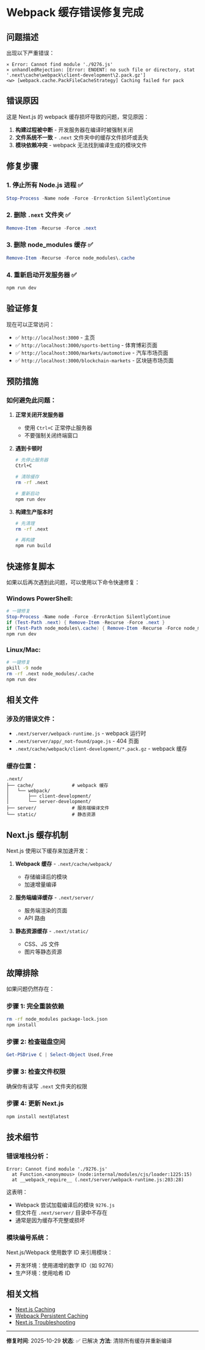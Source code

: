 # Webpack 缓存错误修复完成

## 问题描述

出现以下严重错误：

```
⨯ Error: Cannot find module './9276.js'
⨯ unhandledRejection: [Error: ENOENT: no such file or directory, stat '.next\cache\webpack\client-development\2.pack.gz']
<w> [webpack.cache.PackFileCacheStrategy] Caching failed for pack
```

## 错误原因

这是 Next.js 的 webpack 缓存损坏导致的问题，常见原因：
1. **构建过程被中断** - 开发服务器在编译时被强制关闭
2. **文件系统不一致** - `.next` 文件夹中的缓存文件损坏或丢失
3. **模块依赖冲突** - webpack 无法找到编译生成的模块文件

## 修复步骤

### 1. 停止所有 Node.js 进程 ✅
```powershell
Stop-Process -Name node -Force -ErrorAction SilentlyContinue
```

### 2. 删除 `.next` 文件夹 ✅
```powershell
Remove-Item -Recurse -Force .next
```

### 3. 删除 node_modules 缓存 ✅
```powershell
Remove-Item -Recurse -Force node_modules\.cache
```

### 4. 重新启动开发服务器 ✅
```powershell
npm run dev
```

## 验证修复

现在可以正常访问：
- ✅ `http://localhost:3000` - 主页
- ✅ `http://localhost:3000/sports-betting` - 体育博彩页面
- ✅ `http://localhost:3000/markets/automotive` - 汽车市场页面
- ✅ `http://localhost:3000/blockchain-markets` - 区块链市场页面

## 预防措施

### 如何避免此问题：

1. **正常关闭开发服务器**
   - 使用 `Ctrl+C` 正常停止服务器
   - 不要强制关闭终端窗口

2. **遇到卡顿时**
   ```bash
   # 先停止服务器
   Ctrl+C
   
   # 清除缓存
   rm -rf .next
   
   # 重新启动
   npm run dev
   ```

3. **构建生产版本时**
   ```bash
   # 先清理
   rm -rf .next
   
   # 再构建
   npm run build
   ```

## 快速修复脚本

如果以后再次遇到此问题，可以使用以下命令快速修复：

### Windows PowerShell:
```powershell
# 一键修复
Stop-Process -Name node -Force -ErrorAction SilentlyContinue
if (Test-Path .next) { Remove-Item -Recurse -Force .next }
if (Test-Path node_modules\.cache) { Remove-Item -Recurse -Force node_modules\.cache }
npm run dev
```

### Linux/Mac:
```bash
# 一键修复
pkill -9 node
rm -rf .next node_modules/.cache
npm run dev
```

## 相关文件

### 涉及的错误文件：
- `.next/server/webpack-runtime.js` - webpack 运行时
- `.next/server/app/_not-found/page.js` - 404 页面
- `.next/cache/webpack/client-development/*.pack.gz` - webpack 缓存

### 缓存位置：
```
.next/
├── cache/              # webpack 缓存
│   └── webpack/
│       ├── client-development/
│       └── server-development/
├── server/             # 服务端编译文件
└── static/             # 静态资源
```

## Next.js 缓存机制

Next.js 使用以下缓存来加速开发：

1. **Webpack 缓存** - `.next/cache/webpack/`
   - 存储编译后的模块
   - 加速增量编译

2. **服务端编译缓存** - `.next/server/`
   - 服务端渲染的页面
   - API 路由

3. **静态资源缓存** - `.next/static/`
   - CSS、JS 文件
   - 图片等静态资源

## 故障排除

如果问题仍然存在：

### 步骤 1: 完全重装依赖
```bash
rm -rf node_modules package-lock.json
npm install
```

### 步骤 2: 检查磁盘空间
```powershell
Get-PSDrive C | Select-Object Used,Free
```

### 步骤 3: 检查文件权限
确保你有读写 `.next` 文件夹的权限

### 步骤 4: 更新 Next.js
```bash
npm install next@latest
```

## 技术细节

### 错误堆栈分析：
```
Error: Cannot find module './9276.js'
  at Function.<anonymous> (node:internal/modules/cjs/loader:1225:15)
  at __webpack_require__ (.next/server/webpack-runtime.js:203:28)
```

这表明：
- Webpack 尝试加载编译后的模块 `9276.js`
- 但文件在 `.next/server/` 目录中不存在
- 通常是因为缓存不完整或损坏

### 模块编号系统：
Next.js/Webpack 使用数字 ID 来引用模块：
- 开发环境：使用递增的数字 ID（如 9276）
- 生产环境：使用哈希 ID

## 相关文档

- [Next.js Caching](https://nextjs.org/docs/app/building-your-application/caching)
- [Webpack Persistent Caching](https://webpack.js.org/configuration/cache/)
- [Next.js Troubleshooting](https://nextjs.org/docs/messages)

---

**修复时间**: 2025-10-29
**状态**: ✅ 已解决
**方法**: 清除所有缓存并重新编译

